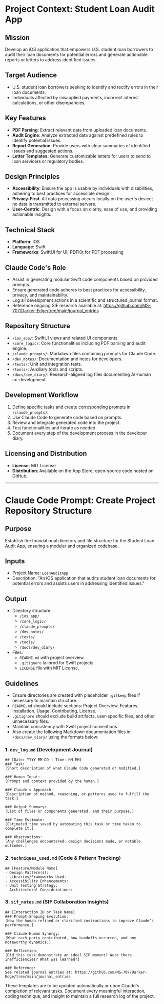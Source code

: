 # Project Context: Student Loan Audit App

## Mission
Develop an iOS application that empowers U.S. student loan borrowers to audit their loan documents for potential errors and generate actionable reports or letters to address identified issues.

## Target Audience
- U.S. student loan borrowers seeking to identify and rectify errors in their loan documents.
- Individuals affected by misapplied payments, incorrect interest calculations, or other discrepancies.

## Key Features
- **PDF Parsing**: Extract relevant data from uploaded loan documents.
- **Audit Engine**: Analyze extracted data against predefined rules to identify potential issues.
- **Report Generation**: Provide users with clear summaries of identified issues and suggested actions.
- **Letter Templates**: Generate customizable letters for users to send to loan servicers or regulatory bodies.

## Design Principles
- **Accessibility**: Ensure the app is usable by individuals with disabilities, adhering to best practices for accessible design.
- **Privacy-First**: All data processing occurs locally on the user's device; no data is transmitted to external servers.
- **User-Centric**: Design with a focus on clarity, ease of use, and providing actionable insights.

## Technical Stack
- **Platform**: iOS
- **Language**: Swift
- **Frameworks**: SwiftUI for UI, PDFKit for PDF processing

## Claude Code's Role
- Assist in generating modular Swift code components based on provided prompts.
- Ensure generated code adheres to best practices for accessibility, privacy, and maintainability.
- Log all development actions in a scientific and structured journal format.
- Reference ongoing SIF research available at: https://github.com/MS-707/Darker-Edge/tree/main/journal_entries

## Repository Structure
- `/ios_app/`: SwiftUI views and related UI components.
- `/core_logic/`: Core functionalities including PDF parsing and audit engine.
- `/claude_prompts/`: Markdown files containing prompts for Claude Code.
- `/dev_notes/`: Documentation and notes for developers.
- `/tests/`: Unit and integration tests.
- `/tools/`: Auxiliary tools and scripts.
- `/docs/dev_diary/`: Research-aligned log files documenting AI-human co-development.

## Development Workflow
1. Define specific tasks and create corresponding prompts in `/claude_prompts/`.
2. Use Claude Code to generate code based on prompts.
3. Review and integrate generated code into the project.
4. Test functionalities and iterate as needed.
5. Document every step of the development process in the developer diary.

## Licensing and Distribution
- **License**: MIT License
- **Distribution**: Available on the App Store; open-source code hosted on GitHub.

---

# Claude Code Prompt: Create Project Repository Structure

## Purpose
Establish the foundational directory and file structure for the Student Loan Audit App, ensuring a modular and organized codebase.

## Inputs
- Project Name: `LoanAuditApp`
- Description: "An iOS application that audits student loan documents for potential errors and assists users in addressing identified issues."

## Output
- Directory structure:
  - `/ios_app/`
  - `/core_logic/`
  - `/claude_prompts/`
  - `/dev_notes/`
  - `/tests/`
  - `/tools/`
  - `/docs/dev_diary/`
- Files:
  - `README.md` with project overview.
  - `.gitignore` tailored for Swift projects.
  - `LICENSE` file with MIT License.

## Guidelines
- Ensure directories are created with placeholder `.gitkeep` files if necessary to maintain structure.
- `README.md` should include sections: Project Overview, Features, Installation, Usage, Contributing, License.
- `.gitignore` should exclude build artifacts, user-specific files, and other unnecessary files.
- Maintain consistency with Swift project conventions.
- Also create the following Markdown documentation files in `/docs/dev_diary/` using the formats below:

### 1. `dev_log.md` (Development Journal)
```
## [Date: YYYY-MM-DD | Time: HH:MM]
### Task:
[Short description of what Claude Code generated or modified.]

### Human Input:
[Prompt and context provided by the human.]

### Claude's Approach:
[Description of method, reasoning, or patterns used to fulfill the task.]

### Output Summary:
[List of files or components generated, and their purpose.]

### Time Estimate:
[Estimated time saved by automating this task or time taken to complete it.]

### Observations:
[Any challenges encountered, design decisions made, or notable outcomes.]
```

### 2. `techniques_used.md` (Code & Pattern Tracking)
```
## [Feature/Module Name]
- Design Pattern(s):
- Libraries/Frameworks Used:
- Accessibility Enhancements:
- Unit Testing Strategy:
- Architectural Considerations:
```

### 3. `sif_notes.md` (SIF Collaboration Insights)
```
## [Interaction ID or Task Name]
### Prompt-Shaping Evolution:
[How the human refined or clarified instructions to improve Claude’s performance.]

### Claude-Human Synergy:
[What each party contributed, how handoffs occurred, and any noteworthy dynamics.]

### Reflection:
[Did this task demonstrate an ideal SIF moment? Were there inefficiencies? What was learned?]

### Reference:
See related journal entries at: https://github.com/MS-707/Darker-Edge/tree/main/journal_entries
```

These templates are to be updated automatically or upon Claude's completion of relevant tasks. Document every meaningful interaction, coding technique, and insight to maintain a full research log of the project.